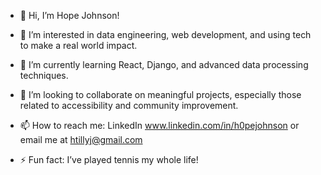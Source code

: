 - 👋 Hi, I’m Hope Johnson!

- 👀 I’m interested in data engineering, web development, and using tech to make a real world impact.

- 🌱 I’m currently learning React, Django, and advanced data processing techniques.

- 💞️ I’m looking to collaborate on meaningful projects, especially those related to accessibility and community improvement.

- 📫 How to reach me: LinkedIn www.linkedin.com/in/h0pejohnson or email me at htillyj@gmail.com

- ⚡ Fun fact: I’ve played tennis my whole life!


